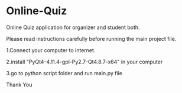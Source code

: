 # Online-Quiz
Online Quiz application for organizer and student both.

Please read instructions carefully before running the main project file.

1.Connect your computer to internet.

2.install "PyQt4-4.11.4-gpl-Py2.7-Qt4.8.7-x64" in your computer

3.go to python script folder and run main.py file

Thank You

